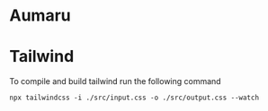 # Aumaru

# Tailwind

To compile and build tailwind run the following command
```
npx tailwindcss -i ./src/input.css -o ./src/output.css --watch
```